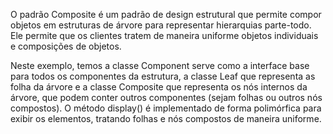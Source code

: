 O padrão Composite é um padrão de design estrutural que permite compor objetos em estruturas de árvore para representar hierarquias parte-todo. Ele permite que os clientes tratem de maneira uniforme objetos individuais e composições de objetos.

Neste exemplo, temos a classe Component serve como a interface base para todos os componentes da estrutura, a classe Leaf que representa as folha da árvore e a classe Composite que representa os nós internos da árvore, que podem conter outros componentes (sejam folhas ou outros nós compostos). O método display() é implementado de forma polimórfica para exibir os elementos, tratando folhas e nós compostos de maneira uniforme.